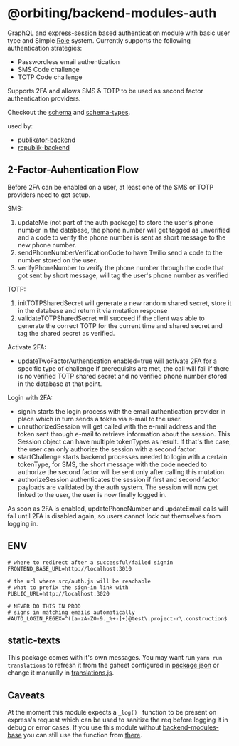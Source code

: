 # @orbiting/backend-modules-auth

GraphQL and [express-session](https://github.com/expressjs/session) based authentication module with basic user type and Simple [Role](lib/Roles.js) system. Currently supports the following authentication strategies:

- Passwordless email authentication
- SMS Code challenge
- TOTP Code challenge

Supports 2FA and allows SMS & TOTP to be used as second factor authentication providers.

Checkout the [schema](graphql/schema.js) and [schema-types](graphql/schema-types.js).

used by:

- [publikator-backend](https://github.com/orbiting/publikator-backend)
- [republik-backend](https://github.com/orbiting/republik-backend)

## 2-Factor-Auhentication Flow

Before 2FA can be enabled on a user, at least one of the SMS or TOTP providers need to get setup.

SMS:

1. updateMe (not part of the auth package) to store the user's phone number in the database, the phone number will get tagged as unverified and a code to verify the phone number is sent as short message to the new phone number.
2. sendPhoneNumberVerificationCode to have Twilio send a code to the number stored on the user.
3. verifyPhoneNumber to verify the phone number through the code that got sent by short message, will tag the user's phone number as verified

TOTP:

1. initTOTPSharedSecret will generate a new random shared secret, store it in the database and return it via mutation response
2. validateTOTPSharedSecret will succeed if the client was able to generate the correct TOTP for the current time and shared secret and tag the shared secret as verified.

Activate 2FA:

- updateTwoFactorAuthentication enabled=true will activate 2FA for a specific type of challenge if prerequisits are met, the call will fail if there is no verified TOTP shared secret and no verified phone number stored in the database at that point.

Login with 2FA:

- signIn starts the login process with the email authentication provider in place which in turn sends a token via e-mail to the user.
- unauthorizedSession will get called with the e-mail address and the token sent through e-mail to retrieve information about the session. This Session object can have multiple tokenTypes as result. If that's the case, the user can only authorize the session with a second factor.
- startChallenge starts backend processes needed to login with a certain tokenType, for SMS, the short message with the code needed to authorize the second factor will be sent only after calling this mutation.
- authorizeSession authenticates the session if first and second factor payloads are validated by the auth system. The session will now get linked to the user, the user is now finally logged in.

As soon as 2FA is enabled, updatePhoneNumber and updateEmail calls will fail until 2FA is disabled again, so users cannot lock out themselves from logging in.

## ENV

```
# where to redirect after a successful/failed signin
FRONTEND_BASE_URL=http://localhost:3010

# the url where src/auth.js will be reachable
# what to prefix the sign-in link with
PUBLIC_URL=http://localhost:3020

# NEVER DO THIS IN PROD
# signs in matching emails automatically
#AUTO_LOGIN_REGEX=^([a-zA-Z0-9._%+-]+)@test\.project-r\.construction$
```

## static-texts

This package comes with it's own messages. You may want run `yarn run translations` to refresh it from the gsheet configured in [package.json](package.json) or change it manually in [translations.js](/lib/translations.json).

## Caveats

At the moment this module expects a `_log() ` function to be present on express's request which can be used to sanitize the req before logging it in debug or error cases. If you use this module without [backend-modules-base](https://github.com/orbiting/backends/tree/master/packages/base) you can still use the function from [there](https://github.com/orbiting/backends/blob/master/packages/base/express/requestLog.js).
